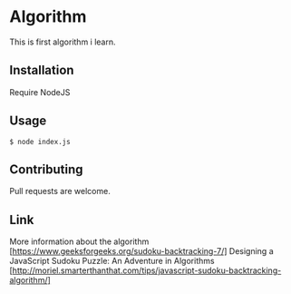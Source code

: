 # Algorithm

This is first algorithm i learn.

## Installation

Require NodeJS


## Usage

```console
$ node index.js
```

## Contributing
Pull requests are welcome. 

## Link
More information about the algorithm 
[https://www.geeksforgeeks.org/sudoku-backtracking-7/]
Designing a JavaScript Sudoku Puzzle: An Adventure in Algorithms [http://moriel.smarterthanthat.com/tips/javascript-sudoku-backtracking-algorithm/]

